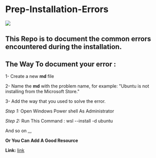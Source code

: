 # Prep-Installation-Errors



![](https://www.batimes.com/wp-content/themes/yootheme/cache/e21b2626f11dbd7c071c1bdc38aee1f6-7f0e769b.jpeg)


## This Repo is to document the common errors encountered during the installation.


## The Way To document your error :

1- Create a new **md** file

2- Name the **md** with the problem name, for example: "Ubuntu is not installing from the Microsoft Store."

3- Add the way that you used to solve the error.
  
  
   _Step 1:_ Open Windows Power shell As Administrator  

   _Step 2:_ Run This Command : wsl --install -d ubuntu

And so on ,,, 

**Or You Can Add A Good Resource** 

**Link:** [link]()
